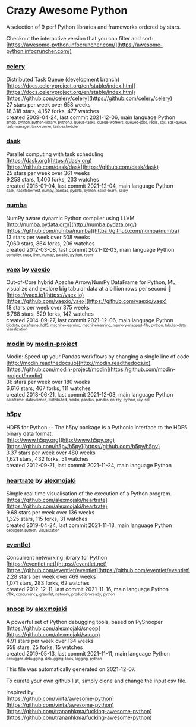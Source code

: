 # Crazy Awesome Python
A selection of 9 perf Python libraries and frameworks ordered by stars.  

Checkout the interactive version that you can filter and sort: 
[https://awesome-python.infocruncher.com/](https://awesome-python.infocruncher.com/)  


### [celery](https://github.com/celery/celery)  
Distributed Task Queue (development branch)  
[https://docs.celeryproject.org/en/stable/index.html](https://docs.celeryproject.org/en/stable/index.html)  
[https://github.com/celery/celery](https://github.com/celery/celery)  
27 stars per week over 658 weeks  
18,318 stars, 4,152 forks, 477 watches  
created 2009-04-24, last commit 2021-12-06, main language Python  
<sub><sup>amqp, python, python-library, python3, queue-tasks, queue-workers, queued-jobs, redis, sqs, sqs-queue, task-manager, task-runner, task-scheduler</sup></sub>


### [dask](https://github.com/dask/dask)  
Parallel computing with task scheduling  
[https://dask.org](https://dask.org)  
[https://github.com/dask/dask](https://github.com/dask/dask)  
25 stars per week over 361 weeks  
9,258 stars, 1,400 forks, 233 watches  
created 2015-01-04, last commit 2021-12-04, main language Python  
<sub><sup>dask, hacktoberfest, numpy, pandas, pydata, python, scikit-learn, scipy</sup></sub>


### [numba](https://github.com/numba/numba)  
NumPy aware dynamic Python compiler using LLVM  
[http://numba.pydata.org/](http://numba.pydata.org/)  
[https://github.com/numba/numba](https://github.com/numba/numba)  
13 stars per week over 508 weeks  
7,060 stars, 864 forks, 206 watches  
created 2012-03-08, last commit 2021-12-03, main language Python  
<sub><sup>compiler, cuda, llvm, numpy, parallel, python, rocm</sup></sub>


### [vaex](https://github.com/vaexio/vaex) by [vaexio](https://github.com/vaexio)  
Out-of-Core hybrid Apache Arrow/NumPy DataFrame for Python, ML, visualize and explore big tabular data at a billion rows per second 🚀  
[https://vaex.io](https://vaex.io)  
[https://github.com/vaexio/vaex](https://github.com/vaexio/vaex)  
18 stars per week over 375 weeks  
6,768 stars, 529 forks, 142 watches  
created 2014-09-27, last commit 2021-12-06, main language Python  
<sub><sup>bigdata, dataframe, hdf5, machine-learning, machinelearning, memory-mapped-file, python, tabular-data, visualization</sup></sub>


### [modin](https://github.com/modin-project/modin) by [modin-project](https://github.com/modin-project)  
Modin: Speed up your Pandas workflows by changing a single line of code  
[http://modin.readthedocs.io](http://modin.readthedocs.io)  
[https://github.com/modin-project/modin](https://github.com/modin-project/modin)  
36 stars per week over 180 weeks  
6,616 stars, 467 forks, 111 watches  
created 2018-06-21, last commit 2021-12-03, main language Python  
<sub><sup>dataframe, datascience, distributed, modin, pandas, pandas-on-ray, python, ray, sql</sup></sub>


### [h5py](https://github.com/h5py/h5py)  
HDF5 for Python -- The h5py package is a Pythonic interface to the HDF5 binary data format.  
[http://www.h5py.org](http://www.h5py.org)  
[https://github.com/h5py/h5py](https://github.com/h5py/h5py)  
3.37 stars per week over 480 weeks  
1,621 stars, 432 forks, 51 watches  
created 2012-09-21, last commit 2021-11-24, main language Python  


### [heartrate](https://github.com/alexmojaki/heartrate) by [alexmojaki](https://github.com/alexmojaki)  
Simple real time visualisation of the execution of a Python program.  
[https://github.com/alexmojaki/heartrate](https://github.com/alexmojaki/heartrate)  
9.68 stars per week over 136 weeks  
1,325 stars, 115 forks, 31 watches  
created 2019-04-24, last commit 2021-11-13, main language Python  
<sub><sup>debugger, python, visualization</sup></sub>


### [eventlet](https://github.com/eventlet/eventlet)  
Concurrent networking library for Python  
[https://eventlet.net](https://eventlet.net)  
[https://github.com/eventlet/eventlet](https://github.com/eventlet/eventlet)  
2.28 stars per week over 469 weeks  
1,071 stars, 283 forks, 62 watches  
created 2012-12-11, last commit 2021-11-16, main language Python  
<sub><sup>c10k, concurrency, greenlet, network, production-ready, python</sup></sub>


### [snoop](https://github.com/alexmojaki/snoop) by [alexmojaki](https://github.com/alexmojaki)  
A powerful set of Python debugging tools, based on PySnooper  
[https://github.com/alexmojaki/snoop](https://github.com/alexmojaki/snoop)  
4.91 stars per week over 134 weeks  
658 stars, 25 forks, 15 watches  
created 2019-05-13, last commit 2021-11-11, main language Python  
<sub><sup>debugger, debugging, debugging-tools, logging, python</sup></sub>


This file was automatically generated on 2021-12-07.  

To curate your own github list, simply clone and change the input csv file.  

Inspired by:  
[https://github.com/vinta/awesome-python](https://github.com/vinta/awesome-python)  
[https://github.com/trananhkma/fucking-awesome-python](https://github.com/trananhkma/fucking-awesome-python)  